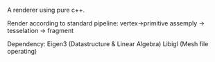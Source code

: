 A renderer using pure c++.

Render according to standard pipeline: 
vertex->primitive assemply -> tesselation -> fragment

Dependency:
Eigen3 (Datastructure & Linear Algebra)
Libigl (Mesh file operating)
